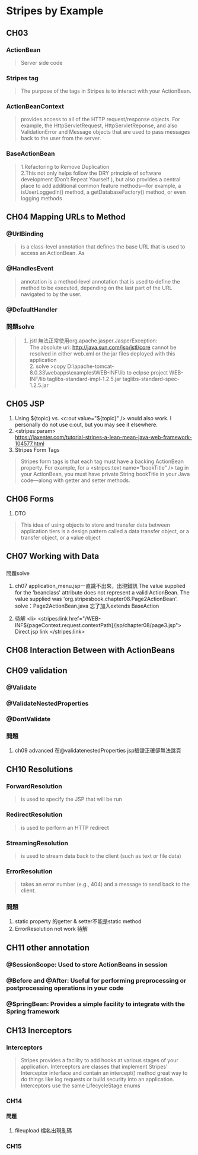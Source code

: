 # Stripes by Example
## CH03
### ActionBean
>Server side code
### Stripes tag
>The purpose of the tags in Stripes is to interact with your ActionBean.
	
### ActionBeanContext 
>provides access to all of the HTTP request/response objects.
		For example, the HttpServletRequest, HttpServletReponse, and also ValidationError
		and Message objects that are used to pass messages back to the user from the server.
### BaseActionBean
> 1.Refactoring to Remove Duplication  
	2.This not only helps follow the DRY principle of software development (Don’t Repeat Yourself ), but also provides a central place to add additional common feature methods—for example, a
			isUserLoggedIn() method, a getDatabaseFactory() method, or even logging methods
## CH04 Mapping URLs to Method
### @UrlBinding
>is a class-level annotation that defines the base URL that is used to access an ActionBean. As
### @HandlesEvent
>annotation is a method-level annotation that is used to define the method to be executed, 
depending on the last part of the URL navigated to by the user.
### @DefaultHandler
### 問題solve
> 1. jstl 無法正常使用org.apache.jasper.JasperException:   
		The absolute uri: http://java.sun.com/jsp/jstl/core cannot be resolved in either web.xml or the jar files deployed with this application  
	2. solve
		>copy D:\apache-tomcat-8.0.33\webapps\examples\WEB-INF\lib  to eclpse project WEB-INF/lib
			taglibs-standard-impl-1.2.5.jar
			taglibs-standard-spec-1.2.5.jar
 
## CH05 JSP
1. Using ${topic} vs. <c:out value="${topic}" /> would also work. I personally
		do not use c:out, but you may see it elsewhere.
2. \<stripes:param>  
			https://jaxenter.com/tutorial-stripes-a-lean-mean-java-web-framework-104577.html
3. Stripes Form Tags
> Stripes form tags is that each tag must have a
			backing ActionBean property. For example, for a <stripes:text name="bookTitle" />
			tag in your ActionBean, you must have private String bookTitle in your Java
			code—along with getter and setter methods.
## CH06 Forms
1. DTO
>This idea of using objects to store and transfer data between application tiers is a
design pattern called a data transfer object, or a transfer object, or a value object

## CH07 Working with Data
### 
問題solve
1. ch07 application_menu.jsp一直跳不出來，出現錯訊
	The value supplied for the 'beanclass' attribute does not represent a valid ActionBean. The value supplied was 'org.stripesbook.chapter08.Page2ActionBean'.  
solve：Page2ActionBean.java 忘了加入extends BaseAction

2. 待解
			\<li>
				<stripes:link href="/WEB-INF${pageContext.request.contextPath}/jsp/chapter08/page3.jsp">
					Direct jsp link
				</stripes:link>
			</li>	
      
## CH08 Interaction Between with ActionBeans
## CH09 validation
### @Validate
### @ValidateNestedProperties
### @DontValidate
### 問題
1. ch09 advanced 在@validatenestedProperties jsp驗證正確卻無法跳頁

## CH10 Resolutions
### ForwardResolution
>is used to specify the JSP that will be run
### RedirectResolution
>is used to perform an HTTP redirect
### StreamingResolution
>is used to stream data back to the client (such as text or file data)
### ErrorResolution
>takes an error number (e.g., 404) and a message to send back to the client.

### 問題
1. static property 的getter & setter不能是static method  
2. ErrorResolution not work 待解

## CH11 other annotation
### @SessionScope: Used to store ActionBeans in session
### @Before and @After: Useful for performing preprocessing or postprocessing operations in your code
### @SpringBean: Provides a simple facility to integrate with the Spring framework

## CH13 Inerceptors
### Interceptors
>Stripes provides a facility to add hooks at various stages of your application.
Interceptors are classes that implement Stripes’ Interceptor interface and contain an intercept() method
great way to do things like log requests or build security into an application.
Interceptors use the same LifecycleStage enums

### CH14
#### 問題
1. fileupload 檔名出現亂碼
### CH15

	
